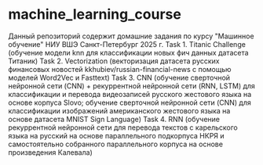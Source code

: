 # machine_learning_course
Данный репозиторий содержит домашние задания по курсу "Машинное обучение" НИУ ВШЭ Санкт-Петербург 2025 г.
Task 1. Titanic Challenge (обучение модели knn для классификации новых фич данных датасета Титаник)
Task 2. Vectorization (векторизация датасета русских финансовых новостей kkhubiev/russian-financial-news с помощью моделей Word2Vec и Fasttext)
Task 3. CNN (обучение сверточной нейронной сети (CNN) + рекуррентной нейронной сети (RNN, LSTM) для классификации и перевода видеозаписей русского жестового языка на основе корпуса Slovo; обучение сверточной нейронной сети (CNN) для классификации изображений американского жестового языка на основе датасета MNIST Sign Language)
Task 4. RNN (обучение рекуррентной нейронной сети для перевода текстов с карельского языка на русский на основе параллельного подкорпуса НКРЯ и самостоятельно собранного параллельного корпуса на основе произведения Калевала)
